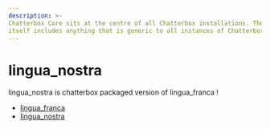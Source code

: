 ```yaml
---
description: >-
Chatterbox Core sits at the centre of all Chatterbox installations. The code
itself includes anything that is generic to all instances of Chatterbox.
---
```


# lingua_nostra

lingua_nostra is chatterbox packaged version of lingua_franca !

- [lingua_franca](https://github.com/MycroftAI/lingua_franca)
- [lingua_nostra](https://github.com/HelloChatterbox/lingua_nostra)

